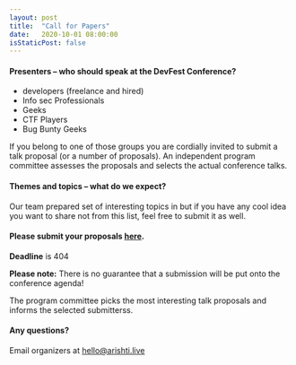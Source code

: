 ```yaml
---
layout: post
title:  "Call for Papers"
date:   2020-10-01 08:00:00
isStaticPost: false
---
```


#### Presenters – who should speak at the DevFest Conference?

* developers (freelance and hired)
* Info sec Professionals 
* Geeks 
* CTF Players 
* Bug Bunty Geeks

If you belong to one of those groups you are cordially invited to submit a talk proposal (or a number of proposals). An independent program committee assesses the proposals and selects the actual conference talks.<br/>

#### Themes and topics – what do we expect?
Our team prepared set of interesting topics in but if you have any cool idea you want to share not from this list, feel free to submit it as well.


#### Please submit your proposals [here](https://forms.gle/3HAHdx8GpByB1H1N8s).
__Deadline__ is 404

__Please note:__ There is no guarantee that a submission will be put onto the conference agenda!<br/>

The program committee picks the most interesting talk proposals and informs the selected submitterss.<br/>

#### Any questions? 
Email organizers at [hello@arishti.live](mailto:hello@arishti.live)